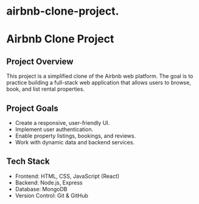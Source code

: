 # airbnb-clone-project.
# Airbnb Clone Project

## Project Overview
This project is a simplified clone of the Airbnb web platform. The goal is to practice building a full-stack web application that allows users to browse, book, and list rental properties.

## Project Goals
- Create a responsive, user-friendly UI.
- Implement user authentication.
- Enable property listings, bookings, and reviews.
- Work with dynamic data and backend services.

## Tech Stack
- Frontend: HTML, CSS, JavaScript (React)
- Backend: Node.js, Express
- Database: MongoDB
- Version Control: Git & GitHub
